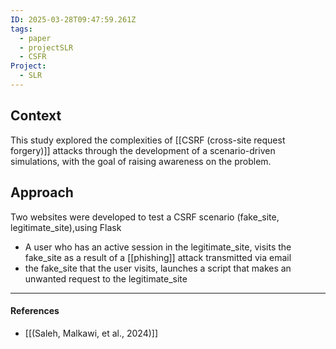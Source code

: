 ```yaml
---
ID: 2025-03-28T09:47:59.261Z
tags:
  - paper
  - projectSLR
  - CSFR
Project:
  - SLR
---
```

## Context

This study explored the complexities of [[CSRF (cross-site request forgery)]] attacks through the development of a scenario-driven simulations, with the goal of raising awareness on the problem.

## Approach

Two websites were developed to test a CSRF scenario (fake_site, legitimate_site),using Flask
- A user who has an active session in the legitimate_site, visits the fake_site as a result of a [[phishing]] attack transmitted via email
- the fake_site that the user visits, launches a script that makes an unwanted request to the legitimate_site

---
#### References
- [[(Saleh, Malkawi, et al., 2024)]]
